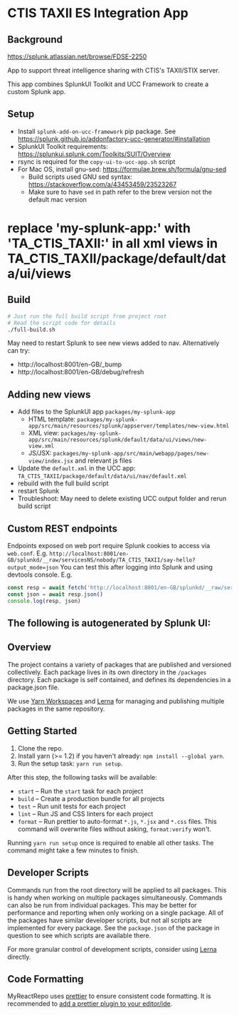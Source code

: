 # CTIS TAXII ES Integration App
## Background
https://splunk.atlassian.net/browse/FDSE-2250

App to support threat intelligence sharing with CTIS's TAXII/STIX server.

This app combines SplunkUI Toolkit and UCC Framework to create a custom Splunk app.

## Setup
- Install `splunk-add-on-ucc-framework` pip package. See https://splunk.github.io/addonfactory-ucc-generator/#installation
- SplunkUI Toolkit requirements: https://splunkui.splunk.com/Toolkits/SUIT/Overview
- rsync is required for the `copy-ui-to-ucc-app.sh` script
- For Mac OS, install gnu-sed: https://formulae.brew.sh/formula/gnu-sed
  - Build scripts used GNU sed syntax: https://stackoverflow.com/a/43453459/23523267
  - Make sure to have `sed` in path refer to the brew version not the default mac version
# replace 'my-splunk-app:' with 'TA_CTIS_TAXII:' in all xml views in TA_CTIS_TAXII/package/default/data/ui/views
 
## Build
```bash
# Just run the full build script from project root
# Read the script code for details
./full-build.sh
```

May need to restart Splunk to see new views added to nav.
Alternatively can try:
- http://localhost:8001/en-GB/_bump
- http://localhost:8001/en-GB/debug/refresh

## Adding new views
- Add files to the SplunkUI app `packages/my-splunk-app`
  - HTML template: `packages/my-splunk-app/src/main/resources/splunk/appserver/templates/new-view.html`
  - XML view: `packages/my-splunk-app/src/main/resources/splunk/default/data/ui/views/new-view.xml`
  - JS/JSX: `packages/my-splunk-app/src/main/webapp/pages/new-view/index.jsx` and relevant js files
- Update the `default.xml` in the UCC app: `TA_CTIS_TAXII/package/default/data/ui/nav/default.xml`
- rebuild with the full build script
- restart Splunk
- Troubleshoot: May need to delete existing UCC output folder and rerun build script

## Custom REST endpoints
Endpoints exposed on web port require Splunk cookies to access via `web.conf`.
E.g. `http://localhost:8001/en-GB/splunkd/__raw/servicesNS/nobody/TA_CTIS_TAXII/say-hello?output_mode=json`
You can test this after logging into Splunk and using devtools console.
E.g.
```javascript
const resp = await fetch('http://localhost:8001/en-GB/splunkd/__raw/servicesNS/nobody/TA_CTIS_TAXII/say-hello?output_mode=json')
const json = await resp.json()
console.log(resp, json)
```

## The following is autogenerated by Splunk UI:

## Overview

The project contains a variety of packages that are published and versioned collectively. Each package lives in its own 
directory in the `/packages` directory. Each package is self contained, and defines its dependencies in a package.json file.

We use [Yarn Workspaces](https://yarnpkg.com/lang/en/docs/workspaces/) and [Lerna](https://github.com/lerna/lerna) for
managing and publishing multiple packages in the same repository.


## Getting Started

1. Clone the repo.
2. Install yarn (>= 1.2) if you haven't already: `npm install --global yarn`.
3. Run the setup task: `yarn run setup`.

After this step, the following tasks will be available:

* `start` – Run the `start` task for each project
* `build` – Create a production bundle for all projects
* `test` – Run unit tests for each project
* `lint` – Run JS and CSS linters for each project
* `format` – Run prettier to auto-format `*.js`, `*.jsx` and `*.css` files. This command will overwrite files without 
asking, `format:verify` won't.

Running `yarn run setup` once is required to enable all other tasks. The command might take a few minutes to finish.


## Developer Scripts

Commands run from the root directory will be applied to all packages. This is handy when working on multiple packages 
simultaneously. Commands can also be run from individual packages. This may be better for performance and reporting when
 only working on a single package. All of the packages have similar developer scripts, but not all scripts are implemented 
 for every package. See the `package.json` of the package in question to see which scripts are available there.

For more granular control of development scripts, consider using [Lerna](https://github.com/lerna/lerna) directly.


## Code Formatting

MyReactRepo uses [prettier](https://github.com/prettier/prettier) to ensure consistent code formatting. It is recommended
 to [add a prettier plugin to your editor/ide](https://github.com/prettier/prettier#editor-integration).
